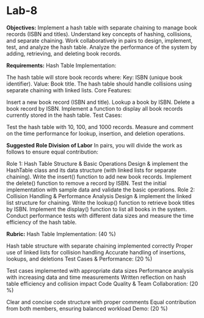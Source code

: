 # Lab-8
**Objectives:**
Implement a hash table with separate chaining to manage book records (ISBN and titles).
Understand key concepts of hashing, collisions, and separate chaining.
Work collaboratively in pairs to design, implement, test, and analyze the hash table.
Analyze the performance of the system by adding, retrieving, and deleting book records.
 

**Requirements:**
Hash Table Implementation:

The hash table will store book records where:
Key: ISBN (unique book identifier).
Value: Book title.
The hash table should handle collisions using separate chaining with linked lists.
Core Features:

Insert a new book record (ISBN and title).
Lookup a book by ISBN.
Delete a book record by ISBN.
Implement a function to display all book records currently stored in the hash table.
Test Cases:

Test the hash table with 10, 100, and 1000 records.
Measure and comment on the time performance for lookup, insertion, and deletion operations.
 

**Suggested Role Division of Labor**
In pairs, you will divide the work as follows to ensure equal contribution:

Role 1: Hash Table Structure & Basic Operations
Design & implement the HashTable class and its data structure (with linked lists for separate chaining).
Write the insert() function to add new book records.
Implement the delete() function to remove a record by ISBN.
Test the initial implementation with sample data and validate the basic operations.
Role 2: Collision Handling & Performance Analysis
Design & implement the linked list structure for chaining.
Write the lookup() function to retrieve book titles by ISBN.
Implement the display() function to list all books in the system.
Conduct performance tests with different data sizes and measure the time efficiency of the hash table.
 

**Rubric:**
Hash Table Implementation: (40 %)

Hash table structure with separate chaining implemented correctly
Proper use of linked lists for collision handling
Accurate handling of insertions, lookups, and deletions
Test Cases & Performance: (20 %)

Test cases implemented with appropriate data sizes
Performance analysis with increasing data and time measurements
Written reflection on hash table efficiency and collision impact
Code Quality & Team Collaboration: (20 %)

Clear and concise code structure with proper comments
Equal contribution from both members, ensuring balanced workload
Demo: (20 %)
